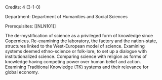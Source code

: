 Credits: 4 (3-1-0)

Department: Department of Humanities and Social Sciences

Prerequisites: [[NLN101]]

The de-mystification of science as a privileged form of knowledge since Copernicus. Re-examining the laboratory, the factory and the nation-state, structures linked to the West-European model of science. Examining systems deemed ethno-science or folk-lore, to set up a dialogue with institutionalized science. Comparing science with religion as forms of knowledge having competing power over human belief and action. Examining Traditional Knowledge (TK) systems and their relevance for global economy.
